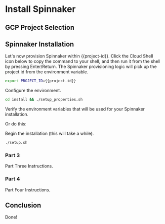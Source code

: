 # Install Spinnaker

## GCP Project Selection

<walkthrough-project-billing-setup></walkthrough-project-billing-setup>

## Spinnaker Installation

Let's now provision Spinnaker within {{project-id}}. Click the Cloud Shell icon below to copy the command to your shell, and then run it from the shell by pressing Enter/Return. The Spinnaker provisioning logic will pick up the project id from the environment variable.

```bash
export PROJECT_ID={{project-id}}
```

Configure the environment.

```bash
cd install && ./setup_properties.sh
```

Verify the environment variables that will be used for your Spinnaker installation.

<walkthrough-editor-open-file filePath="properties"
                              text="Open properties file">
</walkthrough-editor-open-file>

Or do this:

<walkthrough-editor-spotlight spotlightId="navigator" filePath="properties"
                              text="My properties file">
</walkthrough-editor-spotlight>

Begin the installation (this will take a while).

```bash
./setup.sh
```

### Part 3

Part Three Instructions.

### Part 4

Part Four Instructions.

## Conclusion

Done!
